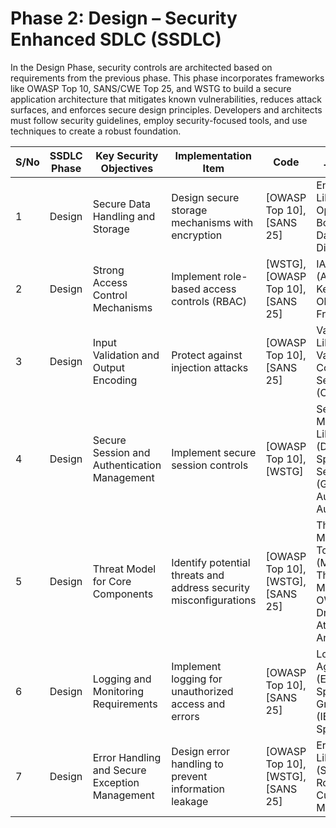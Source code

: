 # Phase 2: Design – Security Enhanced SDLC (SSDLC)

In the Design Phase, security controls are architected based on requirements from the previous phase. This phase incorporates frameworks like OWASP Top 10, SANS/CWE Top 25, and WSTG to build a secure application architecture that mitigates known vulnerabilities, reduces attack surfaces, and enforces secure design principles. Developers and architects must follow security guidelines, employ security-focused tools, and use techniques to create a robust foundation.

| S/No | SSDLC Phase | Key Security Objectives                                         | Implementation Item                               | Code               | Tools & Techniques                                      |
|------|-------------|------------------------------------------------------------------|---------------------------------------------------|--------------------|---------------------------------------------------------|
| 1    | Design      | Secure Data Handling and Storage                                 | Design secure storage mechanisms with encryption  | [OWASP Top 10], [SANS 25] | Encryption Libraries (e.g., OpenSSL, BouncyCastle), Data Flow Diagrams |
| 2    | Design      | Strong Access Control Mechanisms                                 | Implement role-based access controls (RBAC)       | [WSTG], [OWASP Top 10], [SANS 25] | IAM solutions (AWS IAM, Keycloak, Okta), RBAC Frameworks |
| 3    | Design      | Input Validation and Output Encoding                             | Protect against injection attacks                 | [OWASP Top 10], [SANS 25] | Validation Libraries (Joi, Validator), Content Security Policy (CSP) |
| 4    | Design      | Secure Session and Authentication Management                     | Implement secure session controls                 | [OWASP Top 10], [WSTG] | Session Management Libraries (Django, Spring Security), MFA (Google Authenticator, Auth0) |
| 5    | Design      | Threat Model for Core Components                                 | Identify potential threats and address security misconfigurations | [OWASP Top 10], [WSTG], [SANS 25] | Threat Modeling Tools (Microsoft Threat Modeling Tool, OWASP Threat Dragon), Attack Surface Analysis |
| 6    | Design      | Logging and Monitoring Requirements                              | Implement logging for unauthorized access and errors | [OWASP Top 10], [SANS 25] | Log Aggregation (ELK Stack, Splunk, Graylog), SIEM (IBM QRadar, Splunk) |
| 7    | Design      | Error Handling and Secure Exception Management                   | Design error handling to prevent information leakage | [OWASP Top 10], [WSTG], [SANS 25] | Error Logging Libraries (Sentry, Rollbar), Custom Error Messages |

